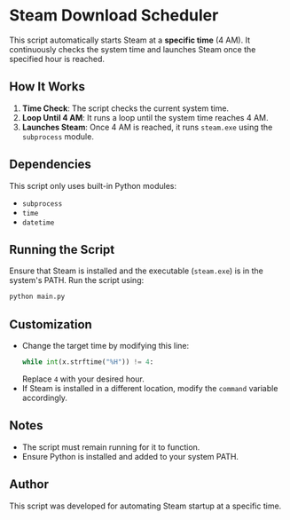 # Steam Download Scheduler 

This script automatically starts Steam at a **specific time** (4 AM). It continuously checks the system time and launches Steam once the specified hour is reached.

## How It Works
1. **Time Check**: The script checks the current system time.
2. **Loop Until 4 AM**: It runs a loop until the system time reaches 4 AM.
3. **Launches Steam**: Once 4 AM is reached, it runs `steam.exe` using the `subprocess` module.

## Dependencies
This script only uses built-in Python modules:
- `subprocess`
- `time`
- `datetime`

## Running the Script
Ensure that Steam is installed and the executable (`steam.exe`) is in the system's PATH.
Run the script using:
```sh
python main.py
```

## Customization
- Change the target time by modifying this line:
  ```python
  while int(x.strftime("%H")) != 4:
  ```
  Replace `4` with your desired hour.
- If Steam is installed in a different location, modify the `command` variable accordingly.

## Notes
- The script must remain running for it to function.
- Ensure Python is installed and added to your system PATH.

## Author
This script was developed for automating Steam startup at a specific time.

